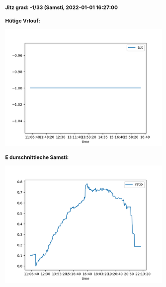 ### Jitz grad: -1/33 (Samsti, 2022-01-01 16:27:00

### Hütige Vrlouf:
![Graph](Today.png)

### E durschnittleche Samsti:
![Graph](Samsti.png)